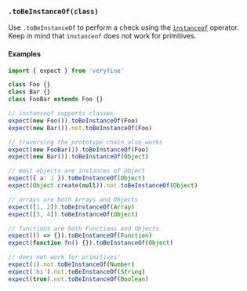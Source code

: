 ### `.toBeInstanceOf(class)`

Use `.toBeInstanceOf` to perform a check using the [`instanceof`](https://developer.mozilla.org/en-US/docs/Web/JavaScript/Reference/Operators/instanceof) operator. Keep in mind that `instanceof` does not work for primitives.

#### Examples

```javascript
import { expect } from 'veryfine'

class Foo {}
class Bar {}
class FooBar extends Foo {}

// instanceof supports classes
expect(new Foo()).toBeInstanceOf(Foo)
expect(new Bar()).not.toBeInstanceOf(Foo)

// traversing the prototype chain also works
expect(new FooBar()).toBeInstanceOf(Foo)
expect(new Bar()).toBeInstanceOf(Object)

// most objects are instances of Object
expect({ a: 1 }).toBeInstanceOf(Object)
expect(Object.create(null)).not.toBeInstanceOf(Object)

// arrays are both Arrays and Objects
expect([1, 2]).toBeInstanceOf(Array)
expect([3, 4]).toBeInstanceOf(Object)

// functions are both Functions and Objects
expect(() => {}).toBeInstanceOf(Function)
expect(function fn() {}).toBeInstanceOf(Object)

// does not work for primitives!
expect(1).not.toBeInstanceOf(Number)
expect('hi').not.toBeInstanceOf(String)
expect(true).not.toBeInstanceOf(Boolean)
```
